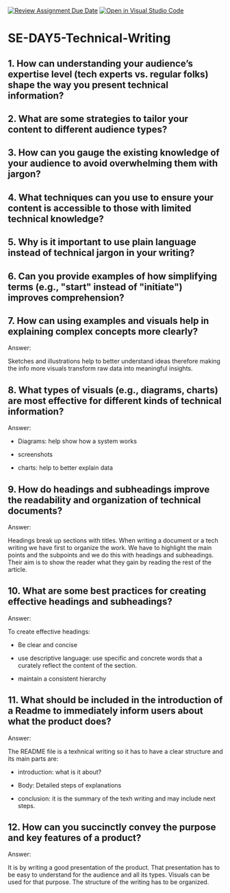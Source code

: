 [![Review Assignment Due Date](https://classroom.github.com/assets/deadline-readme-button-22041afd0340ce965d47ae6ef1cefeee28c7c493a6346c4f15d667ab976d596c.svg)](https://classroom.github.com/a/zsAR-pyY)
[![Open in Visual Studio Code](https://classroom.github.com/assets/open-in-vscode-2e0aaae1b6195c2367325f4f02e2d04e9abb55f0b24a779b69b11b9e10269abc.svg)](https://classroom.github.com/online_ide?assignment_repo_id=18468840&assignment_repo_type=AssignmentRepo)
# SE-DAY5-Technical-Writing
## 1. How can understanding your audience’s expertise level (tech experts vs. regular folks) shape the way you present technical information?
## 2. What are some strategies to tailor your content to different audience types?
## 3. How can you gauge the existing knowledge of your audience to avoid overwhelming them with jargon?
## 4. What techniques can you use to ensure your content is accessible to those with limited technical knowledge?
## 5. Why is it important to use plain language instead of technical jargon in your writing?
## 6. Can you provide examples of how simplifying terms (e.g., "start" instead of "initiate") improves comprehension?
## 7. How can using examples and visuals help in explaining complex concepts more clearly?

Answer:

Sketches and illustrations help to better understand ideas therefore making the info more visuals transform raw data into meaningful insights.

## 8. What types of visuals (e.g., diagrams, charts) are most effective for different kinds of technical information?

Answer:

- Diagrams: help show how a system works

- screenshots

- charts: help to better explain data



## 9. How do headings and subheadings improve the readability and organization of technical documents?

Answer:

Headings break up sections with titles. When writing a document or a tech writing we have first to organize the work. We have to highlight the main points and the subpoints and we do this with headings and subheadings. Their aim is to show the reader what they
gain by reading the rest of the article.

## 10. What are some best practices for creating effective headings and subheadings?

Answer:

To create effective headings:

- Be clear and concise

- use descriptive language: use specific and concrete words that a curately reflect the content of the section.

- maintain a consistent hierarchy 


## 11. What should be included in the introduction of a Readme to immediately inform users about what the product does?

Answer:

The README file is a texhnical writing so it has to have a clear structure and its main parts are:

- introduction: what is it about?

- Body: Detailed steps of explanations

- conclusion: it is the summary of the texh writing and may include next steps.

## 12. How can you succinctly convey the purpose and key features of a product?

Answer: 

It is by writing a good presentation of the product. That presentation has to be easy to understand for the audience and all its types. Visuals can be used for that purpose. The structure of the writing has to be organized.
